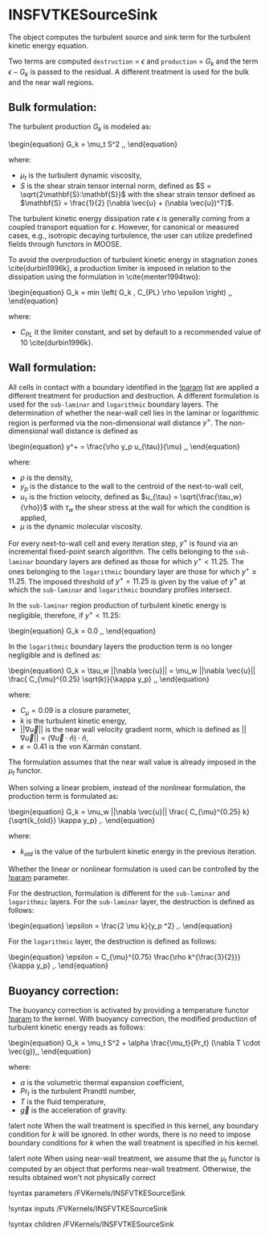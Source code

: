 # INSFVTKESourceSink

The object computes the turbulent source and sink term for the turbulent kinetic energy equation.

Two terms are computed `destruction` = $\epsilon$ and `production` = $G_k$ and the term $\epsilon - G_k$ is
passed to the residual.
A different treatment is used for the bulk and the near wall regions.

## Bulk formulation:

The turbulent production $G_k$ is modeled as:

\begin{equation}
G_k = \mu_t S^2 \,,
\end{equation}

where:

- $\mu_t$ is the turbulent dynamic viscosity,
- $S$ is the shear strain tensor internal norm, defined as $S = \sqrt{2\mathbf{S}:\mathbf{S}}$ with the shear strain tensor defined as $\mathbf{S} = \frac{1}{2} [\nabla \vec{u} + (\nabla \vec{u})^T]$.

The turbulent kinetic energy dissipation rate $\epsilon$ is generally coming from a coupled
transport equation for $\epsilon$.
However, for canonical or measured cases, e.g., isotropic decaying turbulence,
the user can utilize predefined fields through functors in MOOSE.

To avoid the overproduction of turbulent kinetic energy in stagnation zones \cite{durbin1996k}, a production limiter is imposed in relation to the dissipation using the formulation in \cite{menter1994two}:

\begin{equation}
G_k = min \left( G_k , C_{PL} \rho \epsilon \right) \,,
\end{equation}

where:

- $C_{PL}$ it the limiter constant, and set by default to a recommended value of 10 \cite{durbin1996k}.

## Wall formulation:

All cells in contact with a boundary identified in the [!param](/FVKernels/INSFVTKESourceSink/walls) list are applied a different
treatment for production and destruction.
A different formulation is used for the `sub-laminar` and `logarithmic` boundary layers.
The determination of whether the near-wall cell lies in the laminar or logarithmic region
is performed via the non-dimensional wall distance $y^+$.
The non-dimensional wall distance is defined as

\begin{equation}
y^+ = \frac{\rho y_p u_{\tau}}{\mu} \,,
\end{equation}

where:

- $\rho$ is the density,
- $y_p$ is the distance to the wall to the centroid of the next-to-wall cell,
- $u_{\tau}$ is the friction velocity, defined as $u_{\tau} = \sqrt{\frac{\tau_w}{\rho}}$ with $\tau_w$ the shear stress at the wall for which the condition is applied,
- $\mu$ is the dynamic molecular viscosity.

For every next-to-wall cell and every iteration step, $y^+$ is found via an
incremental fixed-point search algorithm.
The cells belonging to the `sub-laminar` boundary layers are defined as those
for which $y^+ < 11.25$.
The ones belonging to the `logarithmic` boundary layer are those for which $y^+ \ge 11.25$.
The imposed threshold of $y^+ = 11.25$ is given by the value of $y^+$ at which the `sub-laminar`
and `logarithmic` boundary profiles intersect.

In the `sub-laminar` region production of turbulent kinetic energy is negligible, therefore, if $y^+ \lt 11.25$:

\begin{equation}
G_k = 0.0 \,,
\end{equation}

In the `logarithmic` boundary layers the production term is no longer negligible and is defined as:

\begin{equation}
G_k = \tau_w ||\nabla \vec{u}|| = \mu_w ||\nabla \vec{u}|| \frac{ C_{\mu}^{0.25} \sqrt(k)}{\kappa y_p} \,,
\end{equation}

where:

- $C_{\mu} = 0.09$ is a closure parameter,
- $k$ is the turbulent kinetic energy,
- $||\nabla \vec{u}||$ is the near wall velocity gradient norm, which is defined as $||\nabla \vec{u}|| = (\nabla \vec{u} \cdot \hat{n}) \cdot \hat{n}$,
- $\kappa = 0.41$ is the von Kármán constant.

The formulation assumes that the near wall value is already imposed in the $\mu_t$ functor. 

When solving a linear problem, instead of the nonlinear formulation, the production term is formulated as:

\begin{equation}
G_k =  \mu_w ||\nabla \vec{u}|| \frac{ C_{\mu}^{0.25} k}{\sqrt{k_{old}} \kappa y_p} \,.
\end{equation}

where:

- $k_{old}$ is the value of the turbulent kinetic energy in the previous iteration.

Whether the linear or nonlinear formulation is used can be controlled by the
[!param](/FVKernels/INSFVTKESourceSink/linearized_model) parameter.

For the destruction, formulation is different for the `sub-laminar` and `logarithmic` layers.
For the `sub-laminar` layer, the destruction is defined as follows:

\begin{equation}
\epsilon = \frac{2 \mu k}{y_p ^2} \,.
\end{equation}

For the `logarithmic` layer, the destruction is defined as follows:

\begin{equation}
\epsilon = C_{\mu}^{0.75} \frac{\rho k^{\frac{3}{2}}}{\kappa y_p} \,.
\end{equation}

## Buoyancy correction:

The buoyancy correction is activated by providing a temperature functor
[!param](/FVKernels/INSFVTKESourceSink/temperature) to the kernel.
With buoyancy correction, the modified production of turbulent kinetic
energy reads as follows:

\begin{equation}
G_k = \mu_t S^2 + \alpha \frac{\mu_t}{Pr_t} (\nabla T \cdot \vec{g})\,,
\end{equation}

where:

- $\alpha$ is the volumetric thermal expansion coefficient,
- $Pr_t$ is the turbulent Prandtl number,
- $T$ is the fluid temperature,
- $\vec{g}$ is the acceleration of gravity.

!alert note
When the wall treatment is specified in this kernel, any boundary condition for $k$ will be ignored.
In other words, there is no need to impose boundary conditions for $k$ when the wall treatment
is specified in his kernel.

!alert note
When using near-wall treatment, we assume that the $\mu_t$ functor is computed by an object
that performs near-wall treatment.
Otherwise, the results obtained won't not physically correct

!syntax parameters /FVKernels/INSFVTKESourceSink

!syntax inputs /FVKernels/INSFVTKESourceSink

!syntax children /FVKernels/INSFVTKESourceSink
